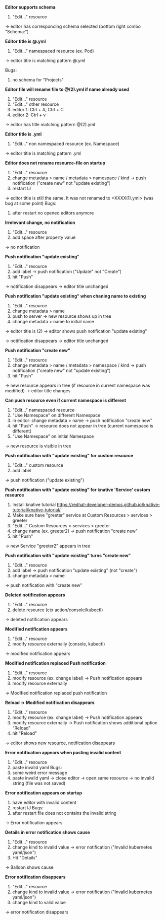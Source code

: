 **Editor supports schema**
1. "Edit..." resource

-> editor has corresponding schema selected (bottom right combo "Schema:")

**Editor title is <resource-name>@<namespace-name>.yml**
1. "Edit..." namespaced resource (ex. Pod)

-> editor title is matching pattern <resource-name>@<namespace-name>.yml

Bugs:
1. no schema for "Projects"

**Editor file will rename file to <resource>@<namespace>(2).yml if name already used**
1. "Edit..." resource
1. "Edit..." other resource
1. editor 1: Ctrl + A, Ctrl + C
1. editor 2: Ctrl + v

-> editor has title matching pattern <resource-name>@<namespace-name>(2).yml

**Editor title is <resource-name>.yml**
1. "Edit..." non namespaced resource (ex. Namespace)

-> editor title is matching pattern <resource-name>.yml

**Editor does not rename resource-file on startup**
1. "Edit..." resource
1. change metadata > name / metadata > namespace / kind
      -> push notification ("create new" not "update existing")
1. restart IJ

-> editor title is still the same. It was not renamed to <XXXX(1).yml> (was bug at some point)
Bugs:
1. after restart no opened editors anymore

**Irrelevant change, no notification**
1. "Edit..." resource
1. add space after property value

-> no notification

**Push notification "update existing"**
1. "Edit..." resource
1. add label
   -> push notification ("Update" not "Create")
1. hit "Push"

-> notification disappears
-> editor title unchanged

**Push notification "update existing" when chaning name to existing**
1. "Edit..." resource
1. change metadata > name
1. push to server
   -> new resource shows up in tree
1. change metadata > name to initial name

-> editor title is <initial-name>(2)
-> editor shows push notification "update existing"

-> notification disappears
-> editor title unchanged

**Push notification "create new"**
1. "Edit..." resource
1. change metadata > name / metadata > namespace / kind 
   -> push notification ("create new" not "update existing")
1. hit "Push"

-> new resource appears in tree (if resource in current namespace was modified)
-> editor title changes

**Can push resource even if current namespace is different**
1. "Edit..." namespaced resource
1. "Use Namespace" on different Namespace   
1. in editor: change metadata > name
-> push notification "create new"
1. hit "Push"
-> resource does not appear in tree (current namespace is different)
1. "Use Namespace" on initial Namespace

-> new resource is visible in tree

**Push notification with "update existing" for custom resource**
1. "Edit..." custom resource
1. add label 

-> push notification ("update existing")

**Push notification with "update existing" for knative 'Service' custom resource**
1. Install knative tutorial https://redhat-developer-demos.github.io/knative-tutorial/knative-tutorial/
1. Make sure have "greeter" service at Custom Resources > services > greeter
1. "Edit..." Custom Resources > services > greeter
1. change name (ex. greeter2)
   -> push notification "create new"
1. hit "Push"

-> new Service "greeter2" appears in tree

**Push notification with "update existing" turns "create new"**
1. "Edit..." resource
1. add label
   -> push notification "update existing" (not "create")
1. change metadata > name

-> push notification with "create new"

**Deleted notification appears**
1. "Edit..." resource
1. delete resource (ctx action/console/kubectl)

-> deleted notification appears

**Modified notification appears**
1. "Edit..." resource
1. modify resource externally (console, kubectl)

-> modified notification appears

**Modified notification replaced Push notification**
1. "Edit..." resource
1. modify resource (ex. change label)
   -> Push notification appears
1. modify resource externally

-> Modified notification replaced push notification

**Reload -> Modified notification disappears**
1. "Edit..." resource
1. modify resource (ex. change label)
   -> Push notification appears
1. modify resource externally
   -> Push notification shows additional option "Reload"
1. hit "Reload"

-> editor shows new resource, notification disappears

**Error notification appears when pasting invalid content**
1. "Edit..." resource
2. paste invalid yaml
Bugs:
1. some weird error message
2. paste invalid yaml -> close editor -> open same resource -> no invalid string (file was not saved)

**Error notification appears on startup**
1. have editor with invalid content
2. restart IJ
Bugs:
1. after restart file does not contains the invalid string

-> Error notification appears

**Details in error notification shows cause**
1. "Edit..." resource
1. change kind to invalid value
   -> error notification ("Invalid kubernetes yaml/json")
1. Hit "Details"

-> Balloon shows cause

**Error notification disappears**
1. "Edit..." resource
1. change kind to invalid value
   -> error notification ("Invalid kubernetes yaml/json")
1. change kind to valid value

-> error notification disappears

